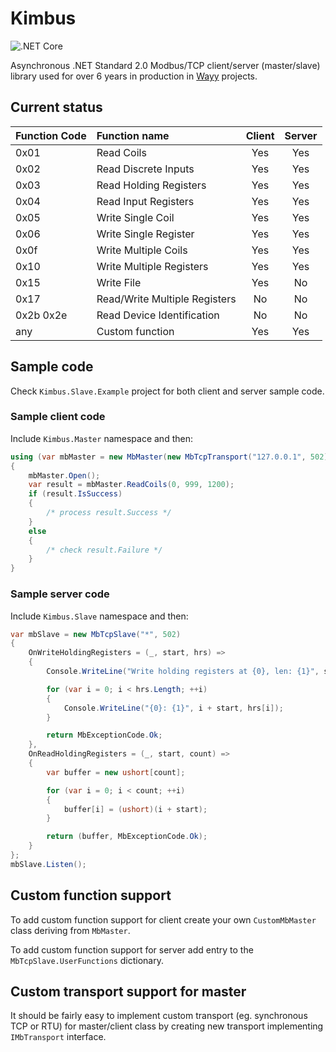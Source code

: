 # Kimbus

![.NET Core](https://github.com/ptasz3k/Kimbus/workflows/.NET%20Core/badge.svg)

Asynchronous .NET Standard 2.0 Modbus/TCP client/server (master/slave) library used for over 6 years in production in [Wayy](https://www.wayy.pl/) projects.

## Current status

Function Code | Function name                 | Client | Server
:-------------|:----------------------------- |:------:|:----:
0x01          | Read Coils                    | Yes    | Yes
0x02          | Read Discrete Inputs          | Yes    | Yes
0x03          | Read Holding Registers        | Yes    | Yes
0x04          | Read Input Registers          | Yes    | Yes
0x05          | Write Single Coil             | Yes    | Yes
0x06          | Write Single Register         | Yes    | Yes
0x0f          | Write Multiple Coils          | Yes    | Yes
0x10          | Write Multiple Registers      | Yes    | Yes
0x15          | Write File                    | Yes    | No
0x17          | Read/Write Multiple Registers | No     | No    
0x2b 0x2e     | Read Device Identification    | No     | No
any           | Custom function               | Yes    | Yes

## Sample code

Check `Kimbus.Slave.Example` project for both client and server sample code.

### Sample client code

Include `Kimbus.Master` namespace and then:

```csharp
using (var mbMaster = new MbMaster(new MbTcpTransport("127.0.0.1", 502)))
{
    mbMaster.Open();
    var result = mbMaster.ReadCoils(0, 999, 1200);
    if (result.IsSuccess)
    {
        /* process result.Success */
    }
    else
    {
        /* check result.Failure */
    }
}
```

### Sample server code

Include `Kimbus.Slave` namespace and then:

```csharp
var mbSlave = new MbTcpSlave("*", 502)
{
    OnWriteHoldingRegisters = (_, start, hrs) =>
    {
        Console.WriteLine("Write holding registers at {0}, len: {1}", start, hrs.Length);

        for (var i = 0; i < hrs.Length; ++i)
        {
            Console.WriteLine("{0}: {1}", i + start, hrs[i]);
        }

        return MbExceptionCode.Ok;
    },
    OnReadHoldingRegisters = (_, start, count) =>
    {
        var buffer = new ushort[count];

        for (var i = 0; i < count; ++i)
        {
            buffer[i] = (ushort)(i + start);
        }

        return (buffer, MbExceptionCode.Ok);
    }
};
mbSlave.Listen();
```

## Custom function support

To add custom function support for client create your own `CustomMbMaster` class deriving from `MbMaster`.

To add custom function support for server add entry to the `MbTcpSlave.UserFunctions` dictionary.

## Custom transport support for master

It should be fairly easy to implement custom transport (eg. synchronous TCP or RTU) for master/client class by creating new transport implementing `IMbTransport` interface.
